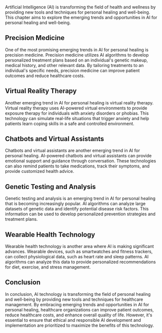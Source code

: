 
Artificial Intelligence (AI) is transforming the field of health and wellness by providing new tools and techniques for personal healing and well-being. This chapter aims to explore the emerging trends and opportunities in AI for personal healing and well-being.

Precision Medicine
------------------

One of the most promising emerging trends in AI for personal healing is precision medicine. Precision medicine utilizes AI algorithms to develop personalized treatment plans based on an individual's genetic makeup, medical history, and other relevant data. By tailoring treatments to an individual's specific needs, precision medicine can improve patient outcomes and reduce healthcare costs.

Virtual Reality Therapy
-----------------------

Another emerging trend in AI for personal healing is virtual reality therapy. Virtual reality therapy uses AI-powered virtual environments to provide exposure therapy for individuals with anxiety disorders or phobias. This technology can simulate real-life situations that trigger anxiety and help patients learn coping skills in a safe and controlled environment.

Chatbots and Virtual Assistants
-------------------------------

Chatbots and virtual assistants are another emerging trend in AI for personal healing. AI-powered chatbots and virtual assistants can provide emotional support and guidance through conversation. These technologies can also remind patients to take medications, track their symptoms, and provide customized health advice.

Genetic Testing and Analysis
----------------------------

Genetic testing and analysis is an emerging trend in AI for personal healing that is becoming increasingly popular. AI algorithms can analyze large datasets of genetic data and identify potential disease risk factors. This information can be used to develop personalized prevention strategies and treatment plans.

Wearable Health Technology
--------------------------

Wearable health technology is another area where AI is making significant advances. Wearable devices, such as smartwatches and fitness trackers, can collect physiological data, such as heart rate and sleep patterns. AI algorithms can analyze this data to provide personalized recommendations for diet, exercise, and stress management.

Conclusion
----------

In conclusion, AI technology is transforming the field of personal healing and well-being by providing new tools and techniques for healthcare management. By embracing emerging trends and opportunities in AI for personal healing, healthcare organizations can improve patient outcomes, reduce healthcare costs, and enhance overall quality of life. However, it's essential to ensure that ethical and responsible AI development and implementation are prioritized to maximize the benefits of this technology.
